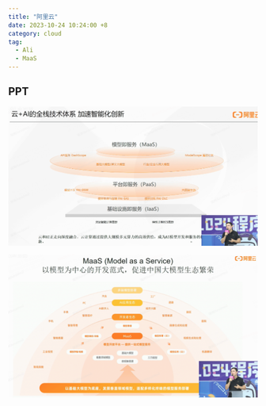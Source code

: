 ```yaml
---
title: "阿里云"
date: 2023-10-24 10:24:00 +8
category: cloud
tag:
  - Ali
  - MaaS
---
```


## PPT

![CleanShot 2023-10-24 at 14.57.38](./assets/2023-10-24-14.57.38.png)

![CleanShot 2023-10-24 at 14.59.29](./assets/2023-10-24-14.59.29.png)
